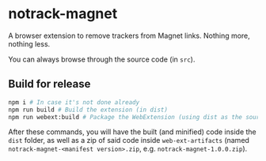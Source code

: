 # notrack-magnet

A browser extension to remove trackers from Magnet links. Nothing more, nothing less.

You can always browse through the source code (in `src`).

## Build for release
```bash
npm i # In case it's not done already
npm run build # Build the extension (in dist)
npm run webext:build # Package the WebExtension (using dist as the source directory, putting the zip archive into web-ext-artifacts)
```

After these commands, you will have the built (and minified) code inside the `dist` folder, as well as a zip of said code inside `web-ext-artifacts` (named `notrack-magnet-<manifest version>.zip`, e.g. `notrack-magnet-1.0.0.zip`).
